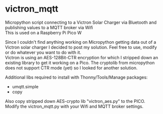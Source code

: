 # victron_mqtt
Micropython script connecting to a Victron Solar Charger via Bluetooth and publishing values to a MQTT broker via Wifi<br>
This is used on a Raspberry Pi Pico W<br>

Since I couldn't find anything working on Micropython getting data out of a Victron solar charger I decided to post my solution. Feel free to use, modify or do whatever you want to do with it.<br>
Victron is using an AES-128Bit-CTR encryption for which I stripped down an existing library to get it working on a Pico. The cryptolib from micropython does not support CTR mode (yet) so I looked for another solution.<br>

Additional libs required to install with Thonny/Tools/Manage packages:<br>
* umqtt.simple<br>
* copy<br>

Also copy stripped down AES-crypto lib "victron_aes.py" to the PICO.<br>
Modify the victron_mqtt.py with your Wifi and MQTT broker settings.<br>

